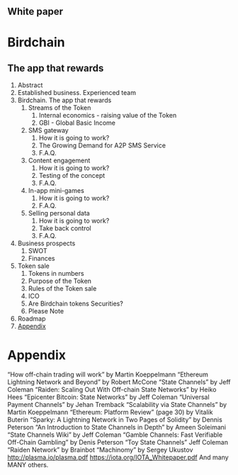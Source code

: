 ## White paper
# Birdchain
## The app that rewards

1. Abstract
2. Established business. Experienced team
3. Birdchain. The app that rewards
    1. Streams of the Token
        1. Internal economics - raising value of the Token
        2. GBI - Global Basic Income
    2. SMS gateway
        1. How it is going to work? 
        2. The Growing Demand for A2P SMS Service
        3. F.A.Q.
    3. Content engagement
        1. How it is going to work? 
        2. Testing of the concept
        3. F.A.Q.
    4. In-app mini-games
        1. How it is going to work? 
        2. F.A.Q.
    5. Selling personal data
        1. How it is going to work? 
        2. Take back control 
        3. F.A.Q.
4. Business prospects
    1. SWOT
    2. Finances
5. Token sale
    1. Tokens in numbers
    2. Purpose of the Token
    3. Rules of the Token sale
    4. ICO
    5. Are Birdchain tokens Securities?
    6. Please Note
6. Roadmap
7. [Appendix](#Appendix)

# Appendix

“How off-chain trading will work” by Martin Koeppelmann 
“Ethereum Lightning Network and Beyond” by Robert McCone 
“State Channels” by Jeff Coleman 
“Raiden: Scaling Out With Off-chain State Networks” by Heiko Hees 
“Epicenter Bitcoin: State Networks” by Jeff Coleman 
“Universal Payment Channels” by Jehan Tremback 
“Scalability via State Channels” by Martin Koeppelmann 
“Ethereum: Platform Review” (page 30) by Vitalik Buterin 
“Sparky: A Lightning Network in Two Pages of Solidity” by Dennis Peterson 
“An Introduction to State Channels in Depth” by Ameen Soleimani 
“State Channels Wiki” by Jeff Coleman 
“Gamble Channels: Fast Verifiable Off-Chain Gambling” by Denis Peterson 
“Toy State Channels” Jeff Coleman 
“Raiden Network” by Brainbot 
“Machinomy” by Sergey Ukustov 
http://plasma.io/plasma.pdf
https://iota.org/IOTA_Whitepaper.pdf
And many MANY others.
